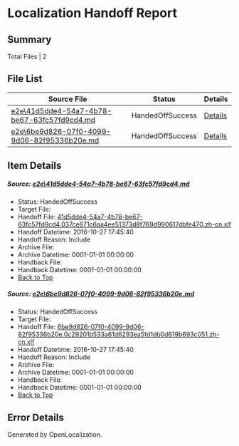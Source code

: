 # <a name='report-top'></a> Localization Handoff Report

## Summary
 Total Files | 2

## File List
 Source File | Status | Details 
 ----------- | ------ | ------- 
 [e2e\41d5dde4-54a7-4b78-be67-63fc57fd9cd4.md](https://github.com/OpenLocalizationTestOrg/ol-test0/blob/0029e148156c03d5de23344233622642b79962c6/e2e/41d5dde4-54a7-4b78-be67-63fc57fd9cd4.md) | HandedOffSuccess | [Details](#b28bbd7f5a5afba46a4f3e239c25ea8b326092b51)
 [e2e\6be9d826-07f0-4099-9d06-82f95336b20e.md](https://github.com/OpenLocalizationTestOrg/ol-test0/blob/0029e148156c03d5de23344233622642b79962c6/e2e/6be9d826-07f0-4099-9d06-82f95336b20e.md) | HandedOffSuccess | [Details](#00d0e9b1fcc02ad6e985e6e10fc98e5997b031b92)

## Item Details
##### <a name='b28bbd7f5a5afba46a4f3e239c25ea8b326092b51'></a> Source: [e2e\41d5dde4-54a7-4b78-be67-63fc57fd9cd4.md](https://github.com/OpenLocalizationTestOrg/ol-test0/blob/0029e148156c03d5de23344233622642b79962c6/e2e/41d5dde4-54a7-4b78-be67-63fc57fd9cd4.md)
* Status: HandedOffSuccess
* Target File: 
* Handoff File: [41d5dde4-54a7-4b78-be67-63fc57fd9cd4.037ce671c6aa4ee51373d8f769d990617dbfe470.zh-cn.xlf](https://github.com/OpenLocalizationTestOrg/ol-test0-handoff/blob/483dfbdad2f3459b2501eef1374db8d1435a8ca6/ol-handoff/OpenLocalizationTestOrg/ol-test0-zhcn/shujia/ht/41d5dde4-54a7-4b78-be67-63fc57fd9cd4.037ce671c6aa4ee51373d8f769d990617dbfe470.zh-cn.xlf)
* Handoff Datetime: 2016-10-27 17:45:40
* Handoff Reason: Include
* Archive File: 
* Archive Datetime: 0001-01-01 00:00:00
* Handback File: 
* Handback Datetime: 0001-01-01 00:00:00
* [Back to Top](#report-top)

##### <a name='00d0e9b1fcc02ad6e985e6e10fc98e5997b031b92'></a> Source: [e2e\6be9d826-07f0-4099-9d06-82f95336b20e.md](https://github.com/OpenLocalizationTestOrg/ol-test0/blob/0029e148156c03d5de23344233622642b79962c6/e2e/6be9d826-07f0-4099-9d06-82f95336b20e.md)
* Status: HandedOffSuccess
* Target File: 
* Handoff File: [6be9d826-07f0-4099-9d06-82f95336b20e.0c29201b533a61d6293ea5fd1db0d619b693c051.zh-cn.xlf](https://github.com/OpenLocalizationTestOrg/ol-test0-handoff/blob/483dfbdad2f3459b2501eef1374db8d1435a8ca6/ol-handoff/OpenLocalizationTestOrg/ol-test0-zhcn/shujia/ht/6be9d826-07f0-4099-9d06-82f95336b20e.0c29201b533a61d6293ea5fd1db0d619b693c051.zh-cn.xlf)
* Handoff Datetime: 2016-10-27 17:45:40
* Handoff Reason: Include
* Archive File: 
* Archive Datetime: 0001-01-01 00:00:00
* Handback File: 
* Handback Datetime: 0001-01-01 00:00:00
* [Back to Top](#report-top)


## Error Details

Generated by OpenLocalization.

